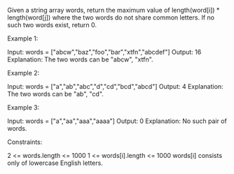 Given a string array words, return the maximum value of length(word[i]) *
length(word[j]) where the two words do not share common letters. If no such
two words exist, return 0.


Example 1:


Input: words = ["abcw","baz","foo","bar","xtfn","abcdef"]
Output: 16
Explanation: The two words can be "abcw", "xtfn".


Example 2:


Input: words = ["a","ab","abc","d","cd","bcd","abcd"]
Output: 4
Explanation: The two words can be "ab", "cd".


Example 3:


Input: words = ["a","aa","aaa","aaaa"]
Output: 0
Explanation: No such pair of words.



Constraints:


2 <= words.length <= 1000
1 <= words[i].length <= 1000
words[i] consists only of lowercase English letters.




